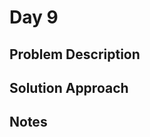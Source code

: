 # Day 9

## Problem Description

<!-- Add problem description here -->

## Solution Approach

<!-- Add your solution approach here -->

## Notes

<!-- Add any additional notes here -->
